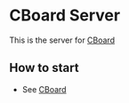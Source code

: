 <!-- Headings -->
# CBoard Server
This is the server for [CBoard](https://github.com/ikapo/CBoard)
## How to start
* See [CBoard](https://github.com/ikapo/CBoard)
